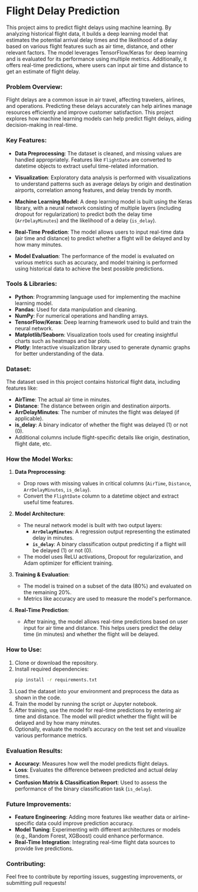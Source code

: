 # Flight Delay Prediction

This project aims to predict flight delays using machine learning. By analyzing historical flight data, it builds a deep learning model that estimates the potential arrival delay times and the likelihood of a delay based on various flight features such as air time, distance, and other relevant factors. The model leverages TensorFlow/Keras for deep learning and is evaluated for its performance using multiple metrics. Additionally, it offers real-time predictions, where users can input air time and distance to get an estimate of flight delay.

### Problem Overview:
Flight delays are a common issue in air travel, affecting travelers, airlines, and operations. Predicting these delays accurately can help airlines manage resources efficiently and improve customer satisfaction. This project explores how machine learning models can help predict flight delays, aiding decision-making in real-time.

### Key Features:
- **Data Preprocessing**: The dataset is cleaned, and missing values are handled appropriately. Features like `FlightDate` are converted to datetime objects to extract useful time-related information.
  
- **Visualization**: Exploratory data analysis is performed with visualizations to understand patterns such as average delays by origin and destination airports, correlation among features, and delay trends by month.
  
- **Machine Learning Model**: A deep learning model is built using the Keras library, with a neural network consisting of multiple layers (including dropout for regularization) to predict both the delay time (`ArrDelayMinutes`) and the likelihood of a delay (`is_delay`).
  
- **Real-Time Prediction**: The model allows users to input real-time data (air time and distance) to predict whether a flight will be delayed and by how many minutes.

- **Model Evaluation**: The performance of the model is evaluated on various metrics such as accuracy, and model training is performed using historical data to achieve the best possible predictions.

### Tools & Libraries:
- **Python**: Programming language used for implementing the machine learning model.
- **Pandas**: Used for data manipulation and cleaning.
- **NumPy**: For numerical operations and handling arrays.
- **TensorFlow/Keras**: Deep learning framework used to build and train the neural network.
- **Matplotlib/Seaborn**: Visualization tools used for creating insightful charts such as heatmaps and bar plots.
- **Plotly**: Interactive visualization library used to generate dynamic graphs for better understanding of the data.

### Dataset:
The dataset used in this project contains historical flight data, including features like:
- **AirTime**: The actual air time in minutes.
- **Distance**: The distance between origin and destination airports.
- **ArrDelayMinutes**: The number of minutes the flight was delayed (if applicable).
- **is_delay**: A binary indicator of whether the flight was delayed (1) or not (0).
- Additional columns include flight-specific details like origin, destination, flight date, etc.

### How the Model Works:
1. **Data Preprocessing**:
   - Drop rows with missing values in critical columns (`AirTime`, `Distance`, `ArrDelayMinutes`, `is_delay`).
   - Convert the `FlightDate` column to a datetime object and extract useful time features.
  
2. **Model Architecture**:
   - The neural network model is built with two output layers:
     - **`ArrDelayMinutes`**: A regression output representing the estimated delay in minutes.
     - **`is_delay`**: A binary classification output predicting if a flight will be delayed (1) or not (0).
   - The model uses ReLU activations, Dropout for regularization, and Adam optimizer for efficient training.

3. **Training & Evaluation**:
   - The model is trained on a subset of the data (80%) and evaluated on the remaining 20%.
   - Metrics like accuracy are used to measure the model's performance.

4. **Real-Time Prediction**:
   - After training, the model allows real-time predictions based on user input for air time and distance. This helps users predict the delay time (in minutes) and whether the flight will be delayed.

### How to Use:
1. Clone or download the repository.
2. Install required dependencies:
   ```bash
   pip install -r requirements.txt
   ```
3. Load the dataset into your environment and preprocess the data as shown in the code.
4. Train the model by running the script or Jupyter notebook.
5. After training, use the model for real-time predictions by entering air time and distance. The model will predict whether the flight will be delayed and by how many minutes.
6. Optionally, evaluate the model’s accuracy on the test set and visualize various performance metrics.

### Evaluation Results:
- **Accuracy**: Measures how well the model predicts flight delays.
- **Loss**: Evaluates the difference between predicted and actual delay times.
- **Confusion Matrix & Classification Report**: Used to assess the performance of the binary classification task (`is_delay`).

### Future Improvements:
- **Feature Engineering**: Adding more features like weather data or airline-specific data could improve prediction accuracy.
- **Model Tuning**: Experimenting with different architectures or models (e.g., Random Forest, XGBoost) could enhance performance.
- **Real-Time Integration**: Integrating real-time flight data sources to provide live predictions.

### Contributing:
Feel free to contribute by reporting issues, suggesting improvements, or submitting pull requests!
